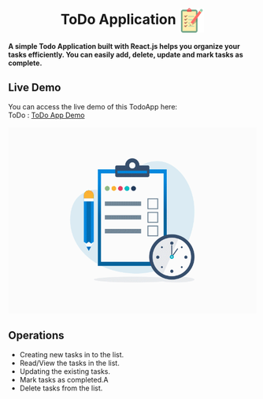 <br>
<h1 align=center>
<span> ToDo Application </span>
<img align="center" src="./public/favicon-1.png" alt="" width="50" height="50">
</h1>

**A simple Todo Application built with React.js helps you organize your tasks efficiently. You can easily add, delete, update and mark tasks as complete.**

## Live Demo

You can access the live demo of this TodoApp here:
<br>
ToDo : [ToDo App Demo](https://to-dos-list-application.netlify.app/)
<br>
<br>
![Demo](ToDo.gif)


## Operations

- Creating new tasks in to the list.
- Read/View the tasks in the list.
- Updating the existing tasks.
- Mark tasks as completed.A
- Delete tasks from the list.

